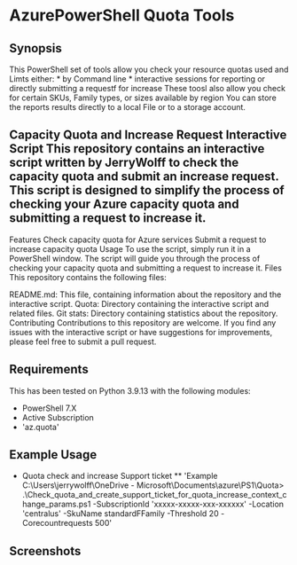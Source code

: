 # AzurePowerShell Quota Tools

## Synopsis

This PowerShell set of tools allow you check your resource quotas used and Limts either:
	* by Command line
	* interactive sessions
	for reporting or directly submitting a requestf for increase
	These toosl also allow you check for certain SKUs, Family types, or sizes available by region
	You can store the reports results directly to a local File or to a storage account.
	
## Capacity Quota and Increase Request Interactive Script This repository contains an interactive script written by JerryWolff to check the capacity quota and submit an increase request. This script is designed to simplify the process of checking your Azure capacity quota and submitting a request to increase it.
Features Check capacity quota for Azure services Submit a request to increase capacity quota Usage To use the script, simply run it in a PowerShell window. The script will guide you through the process of checking your capacity quota and submitting a request to increase it.
Files This repository contains the following files:

README.md: This file, containing information about the repository and the interactive script. Quota: Directory containing the interactive script and related files. Git stats: Directory containing statistics about the repository. Contributing Contributions to this repository are welcome. If you find any issues with the interactive script or have suggestions for improvements, please feel free to submit a pull request.

	
## Requirements

This has been tested on Python 3.9.13 with the following modules:
* PowerShell 7.X
* Active Subscription
* 'az.quota'

## Example Usage
* Quota check and increase Support ticket
** 'Example C:\Users\jerrywolff\OneDrive - Microsoft\Documents\azure\PS1\Quota> .\Check_quota_and_create_support_ticket_for_quota_increase_context_change_params.ps1 -SubscriptionId 'xxxxx-xxxxx-xxx-xxxxxx' -Location 'centralus' -SkuName standardFFamily -Threshold 20 -Corecountrequests 500'


## Screenshots

#

#

